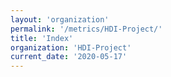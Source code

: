```yaml
---
layout: 'organization'
permalink: '/metrics/HDI-Project/'
title: 'Index'
organization: 'HDI-Project'
current_date: '2020-05-17'
---
```

